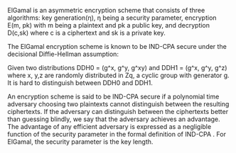 ElGamal is an asymmetric encryption scheme that consists of three algorithms: key generation(η), η being a security parameter, encryption E(m, pk) with m being a plaintext
and pk a public key, and decryption D(c,sk) where c is a ciphertext and sk is a private key. 

The ElGamal encryption scheme is known to be IND-CPA secure under the decisional Diffie-Hellman assumption:

Given two distributions DDH0 = (g^x, g^y, g^xy) and DDH1 = (g^x, g^y, g^z) where x, y,z are randomly distributed in Zq, a cyclic group with generator g. It
is hard to distinguish between DDH0 and DDH1.

An encryption scheme is said to be IND-CPA secure if a polynomial time adversary choosing two plaintexts cannot distinguish between the resulting ciphertexts.
If the adversary can distinguish between the ciphertexts better than guessing blindly, we say that the adversary achieves an advantage. The advantage of any
efficient adversary is expressed as a negligible function of the security parameter in the formal definition
of IND-CPA . For ElGamal, the security parameter is
the key length.
